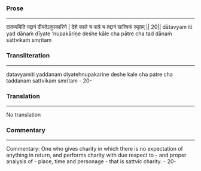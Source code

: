 ### Prose 
 --- 
दातव्यमिति यद्दानं दीयतेऽनुपकारिणे |
देशे काले च पात्रे च तद्दानं सात्त्विकं स्मृतम् || 20||
dātavyam iti yad dānaṁ dīyate ‘nupakāriṇe
deśhe kāle cha pātre cha tad dānaṁ sāttvikaṁ smṛitam

### Transliteration 
 --- 
datavyamiti yaddanam diyatehnupakarine deshe kale cha patre cha taddanam sattvikam smritam - 20-

### Translation 
 --- 
No translation

### Commentary 
 --- 
Commentary: One who gives charity in which there is no expectation of anything in return, and performs charity with due respect to - and proper analysis of - place, time and personage - that is sattvic charity. - 20-